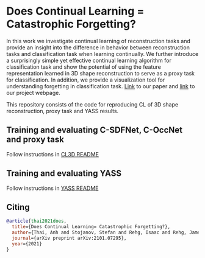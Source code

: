 # Does Continual Learning = Catastrophic Forgetting?

In this work we investigate continual learning of reconstruction tasks and provide an insight into the difference in behavior between reconstruction tasks and classification task when learning continually. We further introduce a surprisingly simple yet effective continual learning algorithm for classification task and show the potential of using the feature representation learned in 3D shape reconstruction to serve as a proxy task for classification. In addition, we provide a visualization tool for understanding forgetting in classification task. [Link](https://arxiv.org/abs/2101.07295) to our paper and [link](https://rehg-lab.github.io/publication-pages/CLRec/) to our project webpage.

This repository consists of the code for reproducing CL of 3D shape reconstruction, proxy task and YASS results.

## Training and evaluating C-SDFNet, C-OccNet and proxy task
Follow instructions in [CL3D README](https://github.com/ngailapdi/CLRec/blob/master/CL3D/README.md)

## Training and evaluating YASS
Follow instructions in [YASS README](https://github.com/ngailapdi/CLRec/blob/master/YASS/README.md)

## Citing
```bibtex
@article{thai2021does,
  title={Does Continual Learning= Catastrophic Forgetting?},
  author={Thai, Anh and Stojanov, Stefan and Rehg, Isaac and Rehg, James M},
  journal={arXiv preprint arXiv:2101.07295},
  year={2021}
}
```


